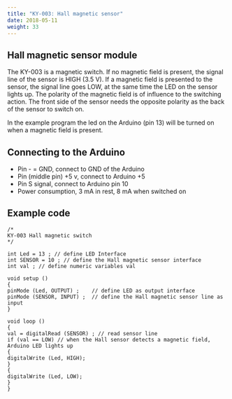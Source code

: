 ```yaml
---
title: "KY-003: Hall magnetic sensor"
date: 2018-05-11
weight: 33
---
```




Hall magnetic sensor module
-----

The KY-003 is a magnetic switch. If no magnetic field is present, the signal line of the sensor is HIGH (3.5 V). If a magnetic field is presented to the sensor, the signal line goes LOW, at the same time the LED on the sensor lights up. The polarity of the magnetic field is of influence to the switching action. The front side of the sensor needs the opposite polarity as the back of the sensor to switch on.

In the example program the led on the Arduino (pin 13) will be turned on when a magnetic field is present.

Connecting to the Arduino
-----
+ Pin - = GND, connect to GND of the Arduino
+ Pin (middle pin) +5 v, connect to Arduino +5
+ Pin S signal, connect to Arduino pin 10
+ Power consumption, 3 mA in rest, 8 mA when switched on

Example code
-----
    /*
    KY-003 Hall magnetic switch
    */
 
    int Led = 13 ; // define LED Interface
    int SENSOR = 10 ; // define the Hall magnetic sensor interface
    int val ; // define numeric variables val
 
    void setup ()
    {
    pinMode (Led, OUTPUT) ;    // define LED as output interface
    pinMode (SENSOR, INPUT) ;  // define the Hall magnetic sensor line as input
    }
 
    void loop ()
    {
    val = digitalRead (SENSOR) ; // read sensor line
    if (val == LOW) // when the Hall sensor detects a magnetic field, Arduino LED lights up
    {
    digitalWrite (Led, HIGH);
    }
    {
    digitalWrite (Led, LOW);
    }
    }
